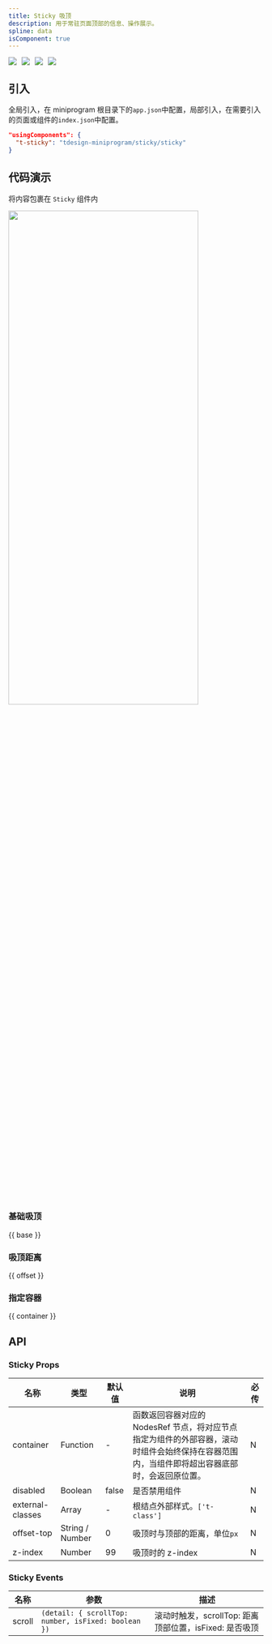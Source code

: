 ```yaml
---
title: Sticky 吸顶
description: 用于常驻页面顶部的信息、操作展示。
spline: data
isComponent: true
---
```


<span class="coverages-badge" style="margin-right: 10px"><img src="https://img.shields.io/badge/coverages%3A%20lines-87%25-blue" /></span><span class="coverages-badge" style="margin-right: 10px"><img src="https://img.shields.io/badge/coverages%3A%20functions-90%25-blue" /></span><span class="coverages-badge" style="margin-right: 10px"><img src="https://img.shields.io/badge/coverages%3A%20statements-84%25-blue" /></span><span class="coverages-badge" style="margin-right: 10px"><img src="https://img.shields.io/badge/coverages%3A%20branches-79%25-red" /></span>

## 引入

全局引入，在 miniprogram 根目录下的`app.json`中配置，局部引入，在需要引入的页面或组件的`index.json`中配置。

```json
"usingComponents": {
  "t-sticky": "tdesign-miniprogram/sticky/sticky"
}
```

## 代码演示

将内容包裹在 `Sticky` 组件内

<img src="https://tdesign.gtimg.com/miniprogram/readme/sticky.gif" width="375px" height="50%">

### 基础吸顶

{{ base }}

### 吸顶距离

{{ offset }}

### 指定容器

{{ container }}

## API

### Sticky Props

 名称               | 类型              | 默认值   | 说明                                                                          | 必传 
------------------|-----------------|-------|-----------------------------------------------------------------------------|----
 container        | Function        | -     | 函数返回容器对应的 NodesRef 节点，将对应节点指定为组件的外部容器，滚动时组件会始终保持在容器范围内，当组件即将超出容器底部时，会返回原位置。 | N  
 disabled         | Boolean         | false | 是否禁用组件                                                                      | N  
 external-classes | Array           | -     | 根结点外部样式。`['t-class']`                                                       | N  
 offset-top       | String / Number | 0     | 吸顶时与顶部的距离，单位`px`                                                            | N  
 z-index          | Number          | 99    | 吸顶时的 z-index                                                                | N  

### Sticky Events

 名称     | 参数                                                  | 描述                                    
--------|-----------------------------------------------------|---------------------------------------
 scroll | `(detail: { scrollTop: number, isFixed: boolean })` | 滚动时触发，scrollTop: 距离顶部位置，isFixed: 是否吸顶 
